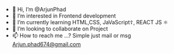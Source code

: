- 👋 Hi, I’m @ArjunPhad
- 👀 I’m interested in Frontend development
- 🌱 I’m currently learning HTML,CSS, JaVaScript☦️,
REACT JS ⚛️
- 💞️ I’m looking to collaborate on Project
- 📫 How to reach me ...? Simple just mail or msg Arjun.phad674@gmail.com

<!---
ArjunPhad/ArjunPhad is a ✨ special ✨ repository because its `README.md` (this file) appears on your GitHub profile.
You can click the Preview link to take a look at your changes.
--->
